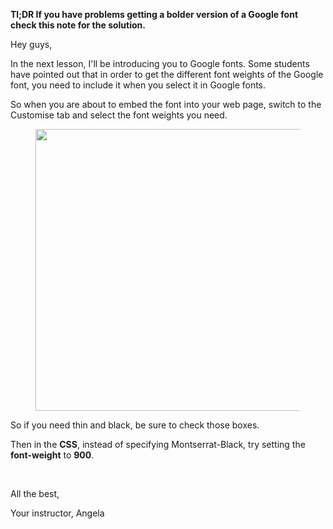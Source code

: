 <p><strong>Tl;DR If you have problems getting a bolder version of a Google font check this note for the solution.</strong></p><p>Hey guys,</p><p>In the next lesson, I'll be introducing you to Google fonts. Some students have pointed out that in order to get the different font weights of the Google font, you need to include it when you select it in Google fonts.</p><p>So when you are about to embed the font into your web page, switch to the Customise tab and select the font weights you need.</p><figure><img height="451" src="https://udemy-images.s3.amazonaws.com:443/redactor/raw/2018-11-30_11-40-03-f957bd2155f7b349f742bea891c180ca.png" width="466"></figure><p>So if you need thin and black, be sure to check those boxes.</p><p>Then in the <strong>CSS</strong>, instead of specifying Montserrat-Black, try setting the <strong>font-weight</strong> to <strong>900</strong>.</p><p><br></p><p>All the best,</p><p>Your instructor, Angela</p>